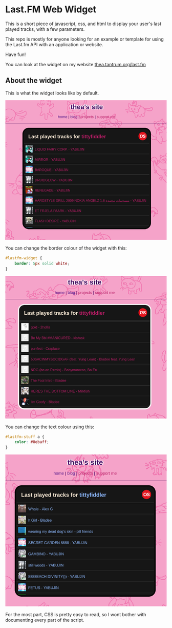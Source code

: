 # Last.FM Web Widget

This is a short piece of javascript, css, and html to display your user's last played tracks, with a few parameters.

This repo is mostly for anyone looking for an example or template for using the Last.fm API with an application or website.

Have fun!

You can look at the widget on my website [thea.tantrum.org/last.fm](http://thea.tantrum.org/last.fm)  

## About the widget

This is what the widget looks like by default.

![Screenshot of the default look of the widget.](./assets/screenshot1.png) 

You can change the border colour of the widget with this:
```css
#lastfm-widget {
    border: 5px solid white;
}
```

![Screenshot of the widget with an alternative border colour](./assets/screenshot2.png) 

You can change the text colour using this:

```css
#lastfm-stuff a {
    color: #8ebaff;
}
```

![Screenshot of the widget with an alternative text colour](./assets/screenshot3.png) 

For the most part, CSS is pretty easy to read, so I wont bother with documenting every part of the script.
